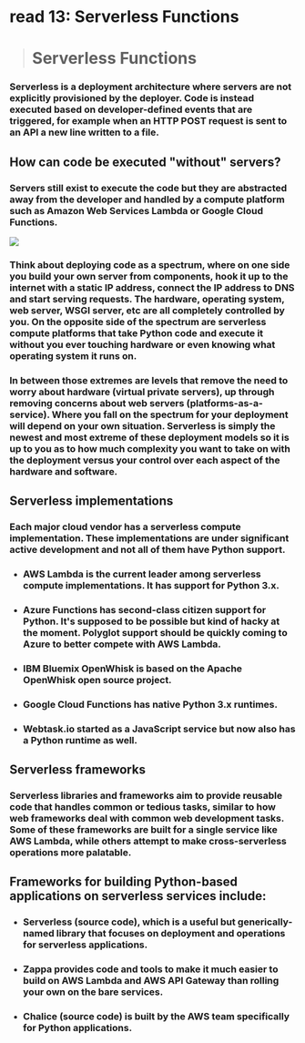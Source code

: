 # read 13: Serverless Functions
># Serverless Functions
### Serverless is a deployment architecture where servers are not explicitly provisioned by the deployer. Code is instead executed based on developer-defined events that are triggered, for example when an HTTP POST request is sent to an API a new line written to a file.

## How can code be executed "without" servers?

### Servers still exist to execute the code but they are abstracted away from the developer and handled by a compute platform such as Amazon Web Services Lambda or Google Cloud Functions.


<img src="https://www.fullstackpython.com/img/visuals/serverless.png" />

### Think about deploying code as a spectrum, where on one side you build your own server from components, hook it up to the internet with a static IP address, connect the IP address to DNS and start serving requests. The hardware, operating system, web server, WSGI server, etc are all completely controlled by you. On the opposite side of the spectrum are serverless compute platforms that take Python code and execute it without you ever touching hardware or even knowing what operating system it runs on.

### In between those extremes are levels that remove the need to worry about hardware (virtual private servers), up through removing concerns about web servers (platforms-as-a-service). Where you fall on the spectrum for your deployment will depend on your own situation. Serverless is simply the newest and most extreme of these deployment models so it is up to you as to how much complexity you want to take on with the deployment versus your control over each aspect of the hardware and software.

## Serverless implementations

### Each major cloud vendor has a serverless compute implementation. These implementations are under significant active development and not all of them have Python support.

* ### AWS Lambda is the current leader among serverless compute implementations. It has support for Python 3.x.
* ### Azure Functions has second-class citizen support for Python. It's supposed to be possible but kind of hacky at the moment. Polyglot support should be quickly coming to Azure to better compete with AWS Lambda.
* ### IBM Bluemix OpenWhisk is based on the Apache OpenWhisk open source project.

* ### Google Cloud Functions has native Python 3.x runtimes.

* ### Webtask.io started as a JavaScript service but now also has a Python runtime as well.

## Serverless frameworks

### Serverless libraries and frameworks aim to provide reusable code that handles common or tedious tasks, similar to how web frameworks deal with common web development tasks. Some of these frameworks are built for a single service like AWS Lambda, while others attempt to make cross-serverless operations more palatable.

## Frameworks for building Python-based applications on serverless services include:

* ### Serverless (source code), which is a useful but generically-named library that focuses on deployment and operations for serverless applications.

* ### Zappa provides code and tools to make it much easier to build on AWS Lambda and AWS API Gateway than rolling your own on the bare services.

* ### Chalice (source code) is built by the AWS team specifically for Python applications.
